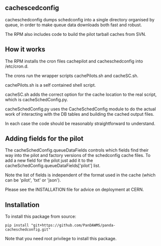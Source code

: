 cachescedconfig
---------------

cacheschedconfig dumps schedconfig into a single directory organised
by queue, in order to make queue data downloads both fast and robust.

The RPM also includes code to build the pilot tarball caches from SVN.


How it works
------------

The RPM installs the cron files cachepilot and cacheschedconfig into /etc/cron.d.

The crons run the wrapper scripts cachePilots.sh and cacheSC.sh.

cachePilots.sh is a self contained shell script.

cacheSC.sh adds the correct option for the cache location to the real script,
which is cacheSchedConfig.py.

cacheSchedConfig.py uses the CacheSchedConfig module to do the actual work of
interacting with the DB tables and building the cached output files.

In each case the code should be reasonably straightforward to understand.


Adding fields for the pilot
---------------------------

The cacheSchedConfig.queueDataFields controls which fields find their way into
the pilot and factory versions of the schedconfig cache files. To add a new field
for the pilot just add it to the cacheSchedConfig.queueDataFields['pilot'] list.

Note the list of fields is independent of the format used in the cache (which can
be 'pilot', 'txt' or 'json').

Please see the INSTALLATION file for advice on deployment at CERN.


Installation
--------

To install this package from source:
```
pip install "git+https://github.com/PanDAWMS/panda-cacheschedconfig.git"
```
Note that you need root privilege to install this package.